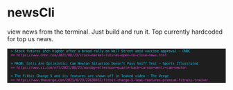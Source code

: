 # newsCli
view news from the terminal. Just build and run it. Top currently hardcoded for top us news. 

![screenshot](/img/screenshot.png)